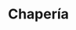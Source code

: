 ---
title: "Chapería"
url: /cochabamba/chaperia-calle-diego-de-almagro/
shop: reparación de automóviles
---